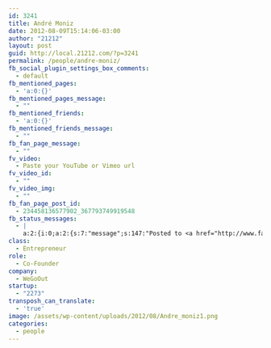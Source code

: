 ```yaml
---
id: 3241
title: André Moniz
date: 2012-08-09T15:14:06-03:00
author: "21212"
layout: post
guid: http://local.21212.com/?p=3241
permalink: /people/andre-moniz/
fb_social_plugin_settings_box_comments:
  - default
fb_mentioned_pages:
  - 'a:0:{}'
fb_mentioned_pages_message:
  - ""
fb_mentioned_friends:
  - 'a:0:{}'
fb_mentioned_friends_message:
  - ""
fb_fan_page_message:
  - ""
fv_video:
  - Paste your YouTube or Vimeo url
fv_video_id:
  - ""
fv_video_img:
  - ""
fb_fan_page_post_id:
  - 234458136577902_367793749919548
fb_status_messages:
  - |
    a:2:{i:0;a:2:{s:7:"message";s:147:"Posted to <a href="http://www.facebook.com/234458136577902/posts/367793749919548" target="_blank">21212 Digital Accelerator's Facebook Timeline</a>";s:5:"error";s:0:"";}i:1;a:2:{s:7:"message";s:286:"Failed posting to your Facebook Timeline. Error: {"message":"Object at URL 'http://local.21212.com/people/andre-moniz/' of type 'article' is invalid because it specifies multiple 'og:url' values: http://local.21212.com/people/andre-moniz/, http://local.21212.com/people/andre-moniz/.","type":"Exception"}";s:5:"error";s:1:"1";}}
class:
  - Entrepreneur
role:
  - Co-Founder
company:
  - WeGoOut
startup:
  - "2273"
transposh_can_translate:
  - 'true'
image: /assets/wp-content/uploads/2012/08/Andre_moniz1.png
categories:
  - people
---
```

